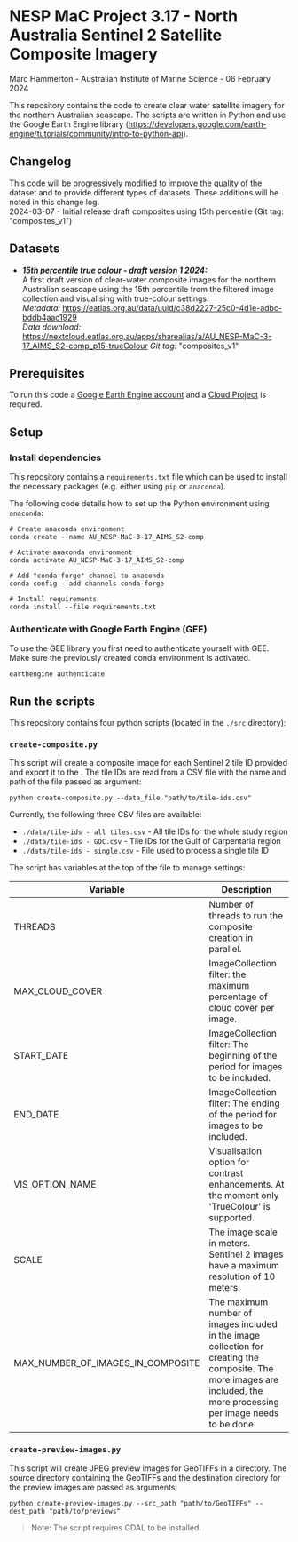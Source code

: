 # NESP MaC Project 3.17 - North Australia Sentinel 2 Satellite Composite Imagery

Marc Hammerton - Australian Institute of Marine Science - 06 February 2024

This repository contains the code to create clear water satellite imagery for the northern Australian seascape. The
scripts are written in Python and use the Google Earth Engine library
(https://developers.google.com/earth-engine/tutorials/community/intro-to-python-api).

## Changelog

This code will be progressively modified to improve the quality of the dataset and to provide different types of
datasets. These additions will be noted in this change log.  
2024-03-07 - Initial release draft composites using 15th percentile (Git tag: "composites_v1")

## Datasets

- ***15th percentile true colour - draft version 1 2024:***  
    A first draft version of clear-water composite images for the northern Australian seascape using the 15th 
    percentile from the filtered image collection and visualising with true-colour settings.  
    *Metadata:* https://eatlas.org.au/data/uuid/c38d2227-25c0-4d1e-adbc-bddb4aac1929  
    *Data download:* https://nextcloud.eatlas.org.au/apps/sharealias/a/AU_NESP-MaC-3-17_AIMS_S2-comp_p15-trueColour
    *Git tag:* "composites_v1"

## Prerequisites

To run this code a [Google Earth Engine account](https://earthengine.google.com/) and a
[Cloud Project](https://developers.google.com/earth-engine/cloud/projects) is required.

## Setup

### Install dependencies

This repository contains a `requirements.txt` file which can be used to install the necessary packages (e.g. either
using `pip` or `anaconda`).

The following code details how to set up the Python environment using `anaconda`:

```shell
# Create anaconda environment
conda create --name AU_NESP-MaC-3-17_AIMS_S2-comp

# Activate anaconda environment
conda activate AU_NESP-MaC-3-17_AIMS_S2-comp

# Add "conda-forge" channel to anaconda
conda config --add channels conda-forge

# Install requirements
conda install --file requirements.txt
```

### Authenticate with Google Earth Engine (GEE)

To use the GEE library you first need to authenticate yourself with GEE. Make sure the previously created conda
environment is activated.

```shell
earthengine authenticate
```

## Run the scripts

This repository contains four python scripts (located in the `./src` directory):

### `create-composite.py`

This script will create a composite image for each Sentinel 2 tile ID provided and export it to the . The tile IDs are 
read from a CSV file with the name and path of the file passed as argument:

```shell
python create-composite.py --data_file "path/to/tile-ids.csv"
```

Currently, the following three CSV files are available:

- `./data/tile-ids - all tiles.csv` - All tile IDs for the whole study region
- `./data/tile-ids - GOC.csv` - Tile IDs for the Gulf of Carpentaria region
- `./data/tile-ids - single.csv` - File used to process a single tile ID

The script has variables at the top of the file to manage settings:

| Variable                          | Description                                                                                                                                                             |
|-----------------------------------|-------------------------------------------------------------------------------------------------------------------------------------------------------------------------|
| THREADS                           | Number of threads to run the composite creation in parallel.                                                                                                            |
| MAX_CLOUD_COVER                   | ImageCollection filter: the maximum percentage of cloud cover per image.                                                                                                |
| START_DATE                        | ImageCollection filter: The beginning of the period for images to be included.                                                                                          |
| END_DATE                          | ImageCollection filter: The ending of the period for images to be included.                                                                                             |
| VIS_OPTION_NAME                   | Visualisation option for contrast enhancements. At the moment only 'TrueColour' is supported.                                                                           |
| SCALE                             | The image scale in meters. Sentinel 2 images have a maximum resolution of 10 meters.                                                                                    |
| MAX_NUMBER_OF_IMAGES_IN_COMPOSITE | The maximum number of images included in the image collection for creating the composite. The more images are included, the more processing per image needs to be done. |

### `create-preview-images.py`

This script will create JPEG preview images for GeoTIFFs in a directory. The source directory containing the GeoTIFFs
and the destination directory for the preview images are passed as arguments:

```shell
python create-preview-images.py --src_path "path/to/GeoTIFFs" --dest_path "path/to/previews"
```

> Note: The script requires GDAL to be installed.
